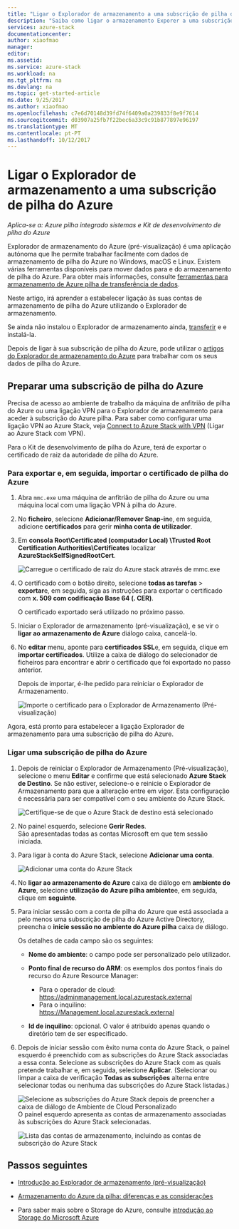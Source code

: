 ```yaml
---
title: "Ligar o Explorador de armazenamento a uma subscrição de pilha do Azure"
description: "Saiba como ligar o armazenamento Exporer a uma subscrição de pilha do Azure"
services: azure-stack
documentationcenter: 
author: xiaofmao
manager: 
editor: 
ms.assetid: 
ms.service: azure-stack
ms.workload: na
ms.tgt_pltfrm: na
ms.devlang: na
ms.topic: get-started-article
ms.date: 9/25/2017
ms.author: xiaofmao
ms.openlocfilehash: c7e6d70148d39fd74f6409a0a239833f8e9f7614
ms.sourcegitcommit: d03907a25fb7f22bec6a33c9c91b877897e96197
ms.translationtype: MT
ms.contentlocale: pt-PT
ms.lasthandoff: 10/12/2017
---
```

# <a name="connect-storage-explorer-to-an-azure-stack-subscription"></a>Ligar o Explorador de armazenamento a uma subscrição de pilha do Azure

*Aplica-se a: Azure pilha integrado sistemas e Kit de desenvolvimento de pilha do Azure*

Explorador de armazenamento do Azure (pré-visualização) é uma aplicação autónoma que lhe permite trabalhar facilmente com dados de armazenamento de pilha do Azure no Windows, macOS e Linux. Existem várias ferramentas disponíveis para mover dados para e do armazenamento de pilha do Azure. Para obter mais informações, consulte [ferramentas para armazenamento de Azure pilha de transferência de dados](azure-stack-storage-transfer.md).

Neste artigo, irá aprender a estabelecer ligação às suas contas de armazenamento de pilha do Azure utilizando o Explorador de armazenamento. 

Se ainda não instalou o Explorador de armazenamento ainda, [transferir](http://www.storageexplorer.com/) e e instalá-la.

Depois de ligar à sua subscrição de pilha do Azure, pode utilizar o [artigos do Explorador de armazenamento do Azure](../../vs-azure-tools-storage-manage-with-storage-explorer.md) para trabalhar com os seus dados de pilha do Azure. 

## <a name="prepare-an-azure-stack-subscription"></a>Preparar uma subscrição de pilha do Azure

Precisa de acesso ao ambiente de trabalho da máquina de anfitrião de pilha do Azure ou uma ligação VPN para o Explorador de armazenamento para aceder à subscrição do Azure pilha. Para saber como configurar uma ligação VPN ao Azure Stack, veja [Connect to Azure Stack with VPN](azure-stack-connect-azure-stack.md#connect-to-azure-stack-with-vpn) (Ligar ao Azure Stack com VPN).

Para o Kit de desenvolvimento de pilha do Azure, terá de exportar o certificado de raiz da autoridade de pilha do Azure.

### <a name="to-export-and-then-import-the-azure-stack-certificate"></a>Para exportar e, em seguida, importar o certificado de pilha do Azure

1. Abra `mmc.exe` uma máquina de anfitrião de pilha do Azure ou uma máquina local com uma ligação VPN à pilha do Azure. 

2. No **ficheiro**, selecione **Adicionar/Remover Snap-in**e, em seguida, adicione **certificados** para gerir **minha conta de utilizador**.



3. Em **consola Root\Certificated (computador Local) \Trusted Root Certification Authorities\Certificates** localizar **AzureStackSelfSignedRootCert**.

    ![Carregue o certificado de raiz do Azure stack através de mmc.exe][25]

4. O certificado com o botão direito, selecione **todas as tarefas** > **exportar**e, em seguida, siga as instruções para exportar o certificado com **x. 509 com codificação Base 64 (. CER)**.  

    O certificado exportado será utilizado no próximo passo.
5. Iniciar o Explorador de armazenamento (pré-visualização), e se vir o **ligar ao armazenamento de Azure** diálogo caixa, cancelá-lo.

6. No **editar** menu, aponte para **certificados SSL**e, em seguida, clique em **importar certificados**. Utilize a caixa de diálogo do selecionador de ficheiros para encontrar e abrir o certificado que foi exportado no passo anterior.

    Depois de importar, é-lhe pedido para reiniciar o Explorador de Armazenamento.

    ![Importe o certificado para o Explorador de Armazenamento (Pré-visualização)][27]

Agora, está pronto para estabelecer a ligação Explorador de armazenamento para uma subscrição de pilha do Azure.

### <a name="to-connect-an-azure-stack-subscription"></a>Ligar uma subscrição de pilha do Azure


1. Depois de reiniciar o Explorador de Armazenamento (Pré-visualização), selecione o menu **Editar** e confirme que está selecionado **Azure Stack de Destino**. Se não estiver, selecione-o e reinicie o Explorador de Armazenamento para que a alteração entre em vigor. Esta configuração é necessária para ser compatível com o seu ambiente do Azure Stack.

    ![Certifique-se de que o Azure Stack de destino está selecionado][28]

7. No painel esquerdo, selecione **Gerir Redes**.  
    São apresentadas todas as contas Microsoft em que tem sessão iniciada.

8. Para ligar à conta do Azure Stack, selecione **Adicionar uma conta**.

    ![Adicionar uma conta do Azure Stack][29]

9. No **ligar ao armazenamento de Azure** caixa de diálogo em **ambiente do Azure**, selecione **utilização do Azure pilha ambiente**e, em seguida, clique em **seguinte**.

10. Para iniciar sessão com a conta de pilha do Azure que está associada a pelo menos uma subscrição de pilha do Azure Active Directory, preencha o **inicie sessão no ambiente do Azure pilha** caixa de diálogo.  

    Os detalhes de cada campo são os seguintes:

    * **Nome do ambiente**: o campo pode ser personalizado pelo utilizador.
    * **Ponto final de recurso do ARM**: os exemplos dos pontos finais do recurso do Azure Resource Manager:

        * Para o operador de cloud:<br> https://adminmanagement.local.azurestack.external   
        * Para o inquilino:<br> https://Management.local.azurestack.external
 
    * **Id de inquilino**: opcional. O valor é atribuído apenas quando o diretório tem de ser especificado.

12. Depois de iniciar sessão com êxito numa conta do Azure Stack, o painel esquerdo é preenchido com as subscrições do Azure Stack associadas a essa conta. Selecione as subscrições do Azure Stack com as quais pretende trabalhar e, em seguida, selecione **Aplicar**. (Selecionar ou limpar a caixa de verificação **Todas as subscrições** alterna entre selecionar todas ou nenhuma das subscrições do Azure Stack listadas.)

    ![Selecione as subscrições do Azure Stack depois de preencher a caixa de diálogo de Ambiente de Cloud Personalizado][30]  
    O painel esquerdo apresenta as contas de armazenamento associadas às subscrições do Azure Stack selecionadas.

    ![Lista das contas de armazenamento, incluindo as contas de subscrição do Azure Stack][31]

## <a name="next-steps"></a>Passos seguintes
* [Introdução ao Explorador de armazenamento (pré-visualização)](../../vs-azure-tools-storage-manage-with-storage-explorer.md)
* [Armazenamento do Azure da pilha: diferenças e as considerações](azure-stack-acs-differences.md)


* Para saber mais sobre o Storage do Azure, consulte [introdução ao Storage do Microsoft Azure](../../storage/common/storage-introduction.md)

[25]: ./media/azure-stack-storage-connect-se/add-certificate-azure-stack.png
[26]: ./media/azure-stack-storage-connect-se/export-root-cert-azure-stack.png
[27]: ./media/azure-stack-storage-connect-se/import-azure-stack-cert-storage-explorer.png
[28]: ./media/azure-stack-storage-connect-se/select-target-azure-stack.png
[29]: ./media/azure-stack-storage-connect-se/add-azure-stack-account.png
[30]: ./media/azure-stack-storage-connect-se/select-accounts-azure-stack.png
[31]: ./media/azure-stack-storage-connect-se/azure-stack-storage-account-list.png
